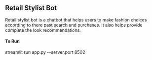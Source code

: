 ## Retail Stylist Bot
Retail stylist bot is a chatbot that helps users to make fashion choices according to there past search and purchases. It also helps provide complete the look recommendations. 




#### To Run

streamlit run app.py --server.port 8502
